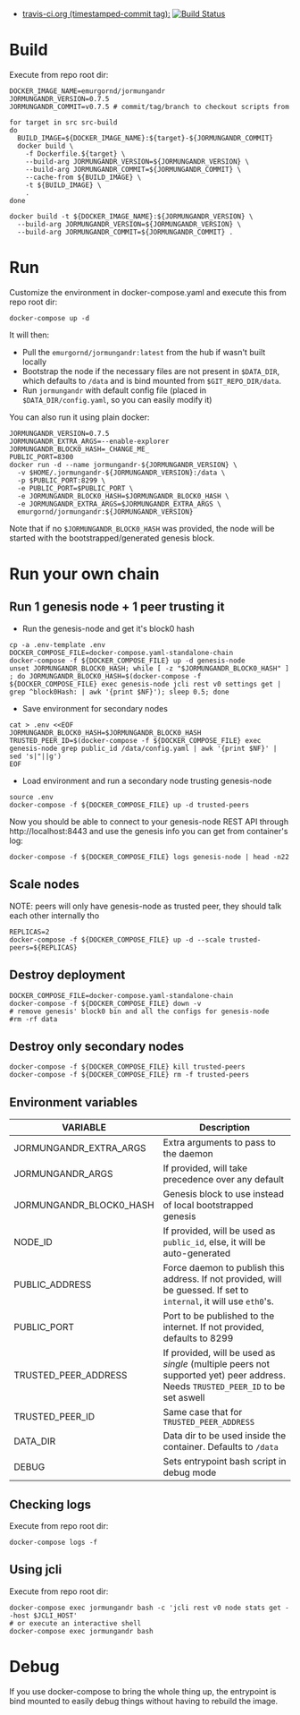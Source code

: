* [travis-ci.org (timestamped-commit tag):](https://hub.docker.com/r/emurgornd/jormungandr/) [![Build Status](https://travis-ci.com/Emurgo/docker-jormungandr.svg?branch=master)](https://travis-ci.com/Emurgo/docker-jormungandr)

# Build

Execute from repo root dir:

```
DOCKER_IMAGE_NAME=emurgornd/jormungandr
JORMUNGANDR_VERSION=0.7.5
JORMUNGANDR_COMMIT=v0.7.5 # commit/tag/branch to checkout scripts from

for target in src src-build
do
  BUILD_IMAGE=${DOCKER_IMAGE_NAME}:${target}-${JORMUNGANDR_COMMIT}
  docker build \
    -f Dockerfile.${target} \
    --build-arg JORMUNGANDR_VERSION=${JORMUNGANDR_VERSION} \
    --build-arg JORMUNGANDR_COMMIT=${JORMUNGANDR_COMMIT} \
    --cache-from ${BUILD_IMAGE} \
    -t ${BUILD_IMAGE} \
    .
done

docker build -t ${DOCKER_IMAGE_NAME}:${JORMUNGANDR_VERSION} \
  --build-arg JORMUNGANDR_VERSION=${JORMUNGANDR_VERSION} \
  --build-arg JORMUNGANDR_COMMIT=${JORMUNGANDR_COMMIT} .
```

# Run

Customize the environment in docker-compose.yaml and execute this from repo root dir:

```
docker-compose up -d
```
It will then:
* Pull the `emurgornd/jormungandr:latest` from the hub if wasn't built locally
* Bootstrap the node if the necessary files are not present in `$DATA_DIR`, which defaults to `/data` and is bind mounted from `$GIT_REPO_DIR/data`.
* Run `jormungandr` with default config file (placed in `$DATA_DIR/config.yaml`, so you can easily modify it)


You can also run it using plain docker:
```
JORMUNGANDR_VERSION=0.7.5
JORMUNGANDR_EXTRA_ARGS=--enable-explorer
JORMUNGANDR_BLOCK0_HASH=_CHANGE_ME_
PUBLIC_PORT=8300
docker run -d --name jormungandr-${JORMUNGANDR_VERSION} \
  -v $HOME/.jormungandr-${JORMUNGANDR_VERSION}:/data \
  -p $PUBLIC_PORT:8299 \
  -e PUBLIC_PORT=$PUBLIC_PORT \
  -e JORMUNGANDR_BLOCK0_HASH=$JORMUNGANDR_BLOCK0_HASH \
  -e JORMUNGANDR_EXTRA_ARGS=$JORMUNGANDR_EXTRA_ARGS \
  emurgornd/jormungandr:${JORMUNGANDR_VERSION}
```

Note that if no `$JORMUNGANDR_BLOCK0_HASH` was provided, the node will be started with the bootstrapped/generated genesis block.

# Run your own chain

## Run 1 genesis node + 1 peer trusting it

* Run the genesis-node and get it's block0 hash
```
cp -a .env-template .env
DOCKER_COMPOSE_FILE=docker-compose.yaml-standalone-chain
docker-compose -f ${DOCKER_COMPOSE_FILE} up -d genesis-node
unset JORMUNGANDR_BLOCK0_HASH; while [ -z "$JORMUNGANDR_BLOCK0_HASH" ] ; do JORMUNGANDR_BLOCK0_HASH=$(docker-compose -f ${DOCKER_COMPOSE_FILE} exec genesis-node jcli rest v0 settings get | grep ^block0Hash: | awk '{print $NF}'); sleep 0.5; done
```
* Save environment for secondary nodes
```
cat > .env <<EOF
JORMUNGANDR_BLOCK0_HASH=$JORMUNGANDR_BLOCK0_HASH
TRUSTED_PEER_ID=$(docker-compose -f ${DOCKER_COMPOSE_FILE} exec genesis-node grep public_id /data/config.yaml | awk '{print $NF}' | sed 's|"||g')
EOF
```
* Load environment and run a secondary node trusting genesis-node
```
source .env
docker-compose -f ${DOCKER_COMPOSE_FILE} up -d trusted-peers
```

Now you should be able to connect to your genesis-node REST API through http://localhost:8443 and use the genesis info you can get from container's log:
```
docker-compose -f ${DOCKER_COMPOSE_FILE} logs genesis-node | head -n22
```

## Scale nodes

NOTE: peers will only have genesis-node as trusted peer, they should talk each other internally tho
```
REPLICAS=2
docker-compose -f ${DOCKER_COMPOSE_FILE} up -d --scale trusted-peers=${REPLICAS}
```

## Destroy deployment
```
DOCKER_COMPOSE_FILE=docker-compose.yaml-standalone-chain
docker-compose -f ${DOCKER_COMPOSE_FILE} down -v
# remove genesis' block0 bin and all the configs for genesis-node
#rm -rf data
```

## Destroy only secondary nodes
```
docker-compose -f ${DOCKER_COMPOSE_FILE} kill trusted-peers
docker-compose -f ${DOCKER_COMPOSE_FILE} rm -f trusted-peers
```

## Environment variables

| VARIABLE                   | Description                                                                  |
| -------------------------- | ---------------------------------------------------------------------------- |
| JORMUNGANDR_EXTRA_ARGS     | Extra arguments to pass to the daemon                                        |
| JORMUNGANDR_ARGS           | If provided, will take precedence over any default                           |
| JORMUNGANDR_BLOCK0_HASH    | Genesis block to use instead of local bootstrapped genesis                   |
| NODE_ID                    | If provided, will be used as `public_id`, else, it will be auto-generated    |
| PUBLIC_ADDRESS             | Force daemon to publish this address. If not provided, will be guessed. If set to `internal`, it will use `eth0`'s.       |
| PUBLIC_PORT                | Port to be published to the internet. If not provided, defaults to 8299      |
| TRUSTED_PEER_ADDRESS       | If provided, will be used as *single* (multiple peers not supported yet) peer address. Needs `TRUSTED_PEER_ID` to be set aswell |
| TRUSTED_PEER_ID            | Same case that for `TRUSTED_PEER_ADDRESS`                                    |
| DATA_DIR                   | Data dir to be used inside the container. Defaults to `/data`                |
| DEBUG                      | Sets entrypoint bash script in debug mode                                    |

## Checking logs

Execute from repo root dir:

```
docker-compose logs -f
```

## Using jcli

Execute from repo root dir:
```
docker-compose exec jormungandr bash -c 'jcli rest v0 node stats get --host $JCLI_HOST'
# or execute an interactive shell
docker-compose exec jormungandr bash
```

# Debug

If you use docker-compose to bring the whole thing up, the entrypoint is bind mounted to easily debug things without having to rebuild the image.
